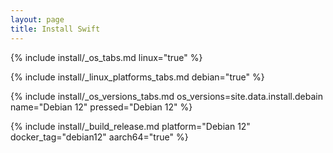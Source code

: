 ```yaml
---
layout: page
title: Install Swift
---
```


{% include install/_os_tabs.md linux="true" %}

{% include install/_linux_platforms_tabs.md debian="true" %}

{% include install/_os_versions_tabs.md os_versions=site.data.install.debain  name="Debian 12" pressed="Debian 12" %}

{% include install/_build_release.md platform="Debian 12" docker_tag="debian12" aarch64="true" %}
